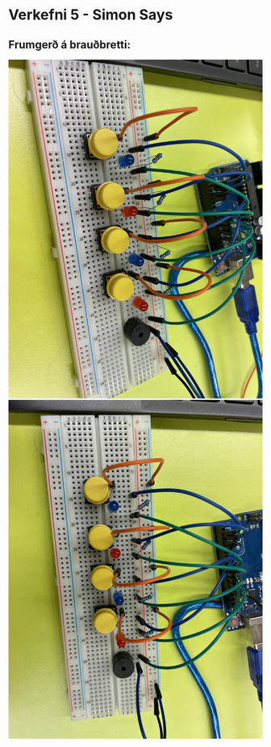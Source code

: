 # Verkefni 5 - Simon Says

## Frumgerð á brauðbretti:
![Mynd 1](IMG_1757.JPG)
![Mynd 2](IMG_1758.JPG)
